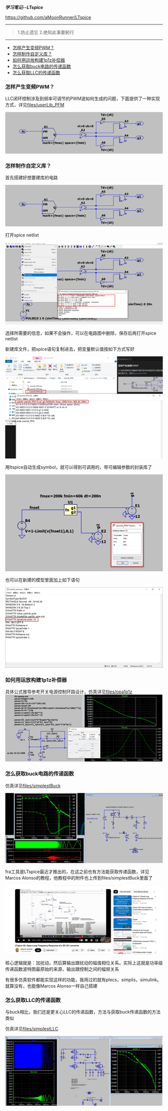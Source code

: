 ***学习笔记--LTspice***

<https://github.com/aMoonRunner/LTspice>

---

> 1.防止遗忘
> 2.绝知此事要躬行

---
- [怎样产生变频PWM？](#怎样产生变频pwm)
- [怎样制作自定义库？](#怎样制作自定义库)
- [如何用运放构建1p1z补偿器](#如何用运放构建1p1z补偿器)
- [怎么获取buck电路的传递函数](#怎么获取buck电路的传递函数)
- [怎么获取LLC的传递函数](#怎么获取llc的传递函数)

### 怎样产生变频PWM？

LLC闭环控制涉及到频率可调节的PWM波如何生成的问题，下面提供了一种实现方式，详见[files/userLib_PFM](https://github.com/aMoonRunner/LTspice/tree/main/files/userLib_PFM)

![alt text](pictures/image-1.png)

### 怎样制作自定义库？

首先搭建好想要建库的电路

![alt text](pictures/image-1.png)

打开spice netlist

![alt text](pictures/image.png)

选择所需要的信息，如果不会操作，可以在电路图中删除，保存后再打开spice netlist

新建库文件，把spice语句复制进去，把变量默认值按如下方式写好

![alt text](pictures/image-2.png)

用ltspice自动生成symbol，就可以得到可调用的，带可编辑参数的封装库了

![alt text](pictures/image-3.png)

也可以在新建的模型里面加上如下语句

![alt text](pictures/image-5.png)


### 如何用运放构建1p1z补偿器
具体公式推导参考开关电源控制环路设计，仿真详见[files/opa1p1z](https://github.com/aMoonRunner/LTspice/tree/main/files/opa1p1z)
![alt text](pictures/image-4.png)

### 怎么获取buck电路的传递函数

仿真详见[files/simplestBuck](https://github.com/aMoonRunner/LTspice/tree/main/files/simplestBuck)

![alt text](pictures/image-6.png)

fra工具是LTspice最近才推出的，在这之前也有方法能获取传递函数，详见Marcos Alonso的教程，他教程中的附件也上传到files/simplestBuck里面了

![alt text](pictures/image-8.png)

核心逻辑就是：加扰动，然后算输出跟扰动的幅值相位关系。实际上这就是功率级传递函数波特图最原始的来源，输出跟控制之间的幅频关系

有很多仿真软件都能实现这样的功能，我用过的就有plecs，simplis，simulink。就算没有，也能像Marcos Alonso一样自己搭建



### 怎么获取LLC的传递函数

与buck相比，我们还是更关心LLC的传递函数，方法与获取buck传递函数的方法类似

仿真详见[files/simplestLLC](https://github.com/aMoonRunner/LTspice/tree/main/files/simplestLLC)


![alt text](pictures/image-7.png)